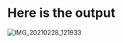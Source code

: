 # Here is the output 
![IMG_20210228_121933](https://user-images.githubusercontent.com/67545874/109409775-9cb8c000-79bf-11eb-8af2-4915a553d543.jpg)

